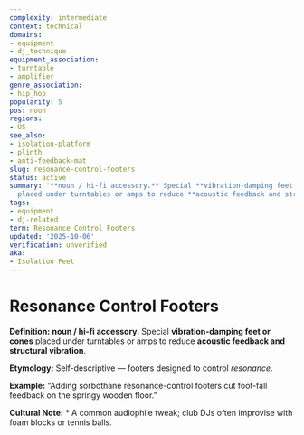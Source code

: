 ```yaml
---
complexity: intermediate
context: technical
domains:
- equipment
- dj_technique
equipment_association:
- turntable
- amplifier
genre_association:
- hip_hop
popularity: 5
pos: noun
regions:
- US
see_also:
- isolation-platform
- plinth
- anti-feedback-mat
slug: resonance-control-footers
status: active
summary: '**noun / hi-fi accessory.** Special **vibration-damping feet or cones**
  placed under turntables or amps to reduce **acoustic feedback and structural vibration**.'
tags:
- equipment
- dj-related
term: Resonance Control Footers
updated: '2025-10-06'
verification: unverified
aka:
- Isolation Feet
---
```


# Resonance Control Footers

**Definition:** **noun / hi-fi accessory.** Special **vibration-damping feet or cones** placed under turntables or amps to reduce **acoustic feedback and structural vibration**.

**Etymology:** Self-descriptive — footers designed to control *resonance*.

**Example:** “Adding sorbothane resonance-control footers cut foot-fall feedback on the springy wooden floor.”

**Cultural Note:** * A common audiophile tweak; club DJs often improvise with foam blocks or tennis balls.

